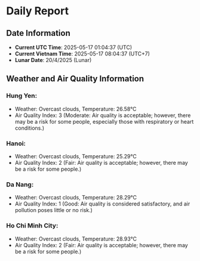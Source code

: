 # Daily Report
## Date Information
- **Current UTC Time**: 2025-05-17 01:04:37 (UTC)
- **Current Vietnam Time**: 2025-05-17 08:04:37 (UTC+7)
- **Lunar Date**: 20/4/2025 (Lunar)

## Weather and Air Quality Information

### Hung Yen:
- Weather: Overcast clouds, Temperature: 26.58°C
- Air Quality Index: 3 (Moderate: Air quality is acceptable; however, there may be a risk for some people, especially those with respiratory or heart conditions.)

### Hanoi:
- Weather: Overcast clouds, Temperature: 25.29°C
- Air Quality Index: 2 (Fair: Air quality is acceptable; however, there may be a risk for some people.)

### Da Nang:
- Weather: Overcast clouds, Temperature: 28.29°C
- Air Quality Index: 1 (Good: Air quality is considered satisfactory, and air pollution poses little or no risk.)

### Ho Chi Minh City:
- Weather: Overcast clouds, Temperature: 28.93°C
- Air Quality Index: 2 (Fair: Air quality is acceptable; however, there may be a risk for some people.)
